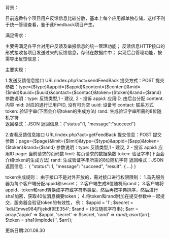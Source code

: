 背景：

目前逸香各个项目用户反馈信息比较分散，基本上每个应用都单独存储，这样不利于统一管理查看，鉴于此Feedback项目产生。

满足需求：

主要需满足各平台对用户反馈及举报信息的统一管理功能；
反馈信息HTTP接口的形式接收各项目发送过来的反馈信息，存储在数据库中；
实现后台管理功能，按需导出反馈信息；

主要实现：

1.发送反馈信息接口 URL/index.php?act=sendFeedBack
提交方式：POST
提交参数：type={$type}&appid={$appid}&content={$content}&mid={$mid}&uuid={$uuid}&contact={$contact}&token={$token}&rand={$rand}
参数说明：type:    反馈类型,1 - 建议, 2 - 投诉
          appid:   应用ID, 由后台分配
          content: 内容
          mid:     对应的通行证用户ID, 没有可为空
          uuid:    设备号
          contact: 联系方式
          token:   验证字串(下面会介绍token的生成方法)
          rand:    生成验证字串所需的8位随机字符         
返回格式：JSON
返回信息：{"status":1, "message":"succeed"}

2.查看反馈信息接口 URL/index.php?act=getFeedBack
提交信息：POST
提交参数：page={$page}&limit={$limit}&type={$type}&appid={$app}&token={$token}&rand={$rand}
参数说明：type:    反馈类型,1 - 建议, 2 - 投诉
          appid:   应用ID
          page:    当前请求的页码数
          limit:   每页请求的数据条数
          token:   验证字串(下面会介绍token的生成方法)
          rand:    生成验证字串所需的8位随机字符
返回格式：JSON
返回信息：
    {
        "status": 1,
        "message": "succeed",
        "result": { ...}
    }

token生成规则：
由于接口不是对外开放的，需对接口进行权限限制：
    1.首先服务器为每个客户端分配appid和secret；
    2.客户端生成8位随机码rand；
    3.客户端将appid、token和rand转换成字符或字符串类型，然后再按字典排序，然后进行sha1加密，获取40位消息摘要token；
    4.将token和rand附加在提交参数中一起提交，服务器会验证token的有效性，
    例：
        $appid = '1';
        $secret = 'kdiJEmwe984jFijekdf9EE354';
        $rand = {8位随机字符串};
        $arr = array('appid' => $appid, 'secret' => $secret, 'rand' => $rand);
        asort($arr);
        $token = sha1(implode('', $arr));

更新日期:201.08.30
